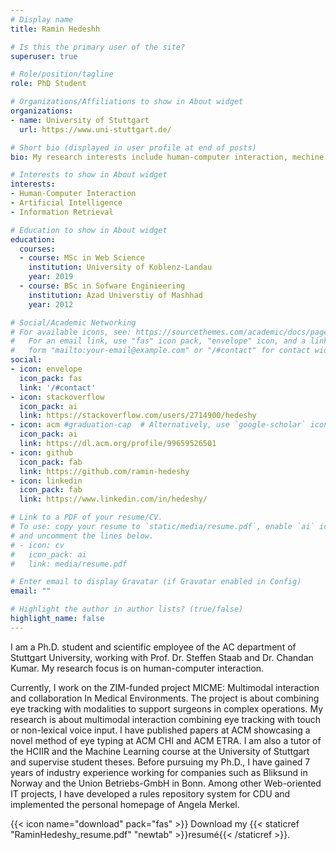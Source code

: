 ```yaml
---
# Display name
title: Ramin Hedeshh

# Is this the primary user of the site?
superuser: true

# Role/position/tagline
role: PhD Student

# Organizations/Affiliations to show in About widget
organizations:
- name: University of Stuttgart
  url: https://www.uni-stuttgart.de/

# Short bio (displayed in user profile at end of posts)
bio: My research interests include human-computer interaction, mechine learning and programmable matter.

# Interests to show in About widget
interests:
- Human-Computer Interaction
- Artificial Intelligence
- Information Retrieval

# Education to show in About widget
education:
  courses:
  - course: MSc in Web Science 
    institution: University of Koblenz-Landau
    year: 2019
  - course: BSc in Sofware Enginieering
    institution: Azad Universtiy of Mashhad
    year: 2012

# Social/Academic Networking
# For available icons, see: https://sourcethemes.com/academic/docs/page-builder/#icons
#   For an email link, use "fas" icon pack, "envelope" icon, and a link in the
#   form "mailto:your-email@example.com" or "/#contact" for contact widget.
social:
- icon: envelope
  icon_pack: fas
  link: '/#contact'
- icon: stackoverflow
  icon_pack: ai
  link: https://stackoverflow.com/users/2714900/hedeshy
- icon: acm #graduation-cap  # Alternatively, use `google-scholar` icon from `ai` icon pack
  icon_pack: ai
  link: https://dl.acm.org/profile/99659526501
- icon: github
  icon_pack: fab
  link: https://github.com/ramin-hedeshy
- icon: linkedin
  icon_pack: fab
  link: https://www.linkedin.com/in/hedeshy/

# Link to a PDF of your resume/CV.
# To use: copy your resume to `static/media/resume.pdf`, enable `ai` icons in `params.toml`, 
# and uncomment the lines below.
# - icon: cv
#   icon_pack: ai
#   link: media/resume.pdf

# Enter email to display Gravatar (if Gravatar enabled in Config)
email: ""

# Highlight the author in author lists? (true/false)
highlight_name: false
---
```


I am a Ph.D. student and scientific employee of the AC department of Stuttgart University, working with Prof. Dr. Steffen Staab and Dr. Chandan Kumar. My research focus is on human-computer interaction.

Currently, I work on the ZIM-funded project MICME: Multimodal interaction and collaboration In Medical Environments. The project is about combining eye tracking with modalities to support surgeons in complex operations. My research is about multimodal interaction combining eye tracking with touch or non-lexical voice input. I have published papers at ACM showcasing a novel method of eye typing at ACM CHI and ACM ETRA. I am also a tutor of the HCIIR and the Machine Learning course at the University of Stuttgart and supervise student theses. Before pursuing my Ph.D., I have gained 7 years of industry experience working for companies such as Bliksund in Norway and the Union Betriebs-GmbH in Bonn. Among other Web-oriented IT projects, I have developed a rules repository system for CDU and implemented the personal homepage of Angela Merkel.

{{< icon name="download" pack="fas" >}} Download my {{< staticref "RaminHedeshy_resume.pdf" "newtab" >}}resumé{{< /staticref >}}.
